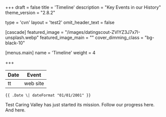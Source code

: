 +++
draft = false
title = 'Timeline'
description = "Key Events in our History"
theme_version = "2.8.2"

type = 'cvn'
layout = 'test2'
omit_header_text = false


[cascade]
featured_image = "/images/datingscout-ZVIYZ3J7x7I-unsplash.webp"
featured_image_main = ""
cover_dimming_class = "bg-black-10"

[menus.main]
  name = 'Timeline'
  weight = 4

+++

|Date|Event|
|----|-----|
|tt| web site|

``{{ .Date \| dateFormat "01/01/2001" }}``

Test Caring Valley has just started its mission. Follow our progress here. And here.


